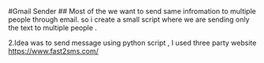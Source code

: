 #Gmail Sender
    ## Most of the we want to send same infromation to multiple people through email.
      so i create a small script where we are sending only the text to multiple people .
   
2.Idea was to send message using python script ,
   I used three party website https://www.fast2sms.com/
